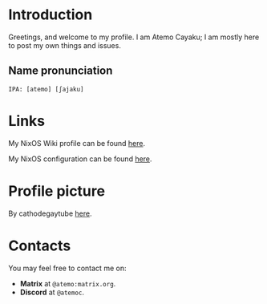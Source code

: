 # Introduction
Greetings, and welcome to my profile. I am Atemo Cayaku; I am mostly here to post my own things and issues.

## Name pronunciation
`IPA: [atemo] [ʃajaku]`

# Links
My NixOS Wiki profile can be found [here](https://wiki.nixos.org/wiki/User:Atemo_C).

My NixOS configuration can be found [here](https://github.com/Atemo-C/NixOS-configuration).

# Profile picture
By cathodegaytube [here](https://x.com/cathodegaytube/status/1462314685634543618).

# Contacts
You may feel free to contact me on:

* **Matrix** at `@atemo:matrix.org`.
* **Discord** at `@atemoc`.
